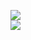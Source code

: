 [![](https://img.shields.io/badge/Made%20With-Github%20Spray-lightgrey.svg?style=for-the-badge&logo=github)](https://github.com/Annihil/github-spray#22159)  
[![](https://i.imgur.com/2DrTn0Z.gif)](https://github.com/Annihil/github-spray)